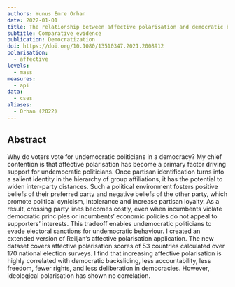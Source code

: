```yaml
---
authors: Yunus Emre Orhan
date: 2022-01-01
title: The relationship between affective polarisation and democratic backsliding
subtitle: Comparative evidence
publication: Democratization
doi: https://doi.org/10.1080/13510347.2021.2008912
polarisation:
  - affective
levels:
  - mass
measures:
  - api
data:
  - cses
aliases:
  - Orhan (2022)
---
```

## Abstract
Why do voters vote for undemocratic politicians in a democracy? My chief contention is that affective polarisation has become a primary factor driving support for undemocratic politicians. Once partisan identification turns into a salient identity in the hierarchy of group affiliations, it has the potential to widen inter-party distances. Such a political environment fosters positive beliefs of their preferred party and negative beliefs of the other party, which promote political cynicism, intolerance and increase partisan loyalty. As a result, crossing party lines becomes costly, even when incumbents violate democratic principles or incumbents’ economic policies do not appeal to supporters’ interests. This tradeoff enables undemocratic politicians to evade electoral sanctions for undemocratic behaviour. I created an extended version of Reiljan’s affective polarisation application. The new dataset covers affective polarisation scores of 53 countries calculated over 170 national election surveys. I find that increasing affective polarisation is highly correlated with democratic backsliding, less accountability, less freedom, fewer rights, and less deliberation in democracies. However, ideological polarisation has shown no correlation.